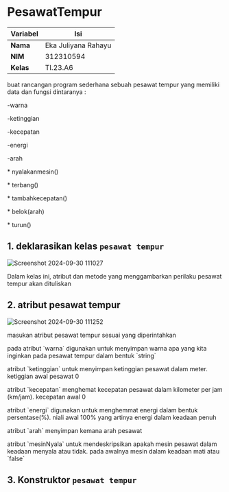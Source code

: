 # PesawatTempur

| Variabel | Isi |
| -------- | --- |
|**Nama**| Eka Juliyana Rahayu |
|**NIM** | 312310594 |
|**Kelas** | TI.23.A6 |

<p>buat rancangan program sederhana sebuah pesawat tempur yang memiliki data dan fungsi dintaranya :</p>
<p>-warna                  </p>            
<p>-ketinggian             </p>
<p>-kecepatan              </p>
<p>-energi                 </p>
<p>-arah                   </p>

<p>* nyalakanmesin()</p>
<p>* terbang() </p>
<p>* tambahkecepatan()</p>
<p>* belok(arah)</p>
<p>* turun()</p>

## 1. deklarasikan kelas `pesawat tempur`
![Screenshot 2024-09-30 111027](https://github.com/user-attachments/assets/34f3611b-5395-4b40-8f27-8188ed31554a)
<p>Dalam kelas ini, atribut dan metode yang menggambarkan perilaku pesawat tempur akan dituliskan</p>

## 2. atribut pesawat tempur
![Screenshot 2024-09-30 111252](https://github.com/user-attachments/assets/5a0a1255-d4a9-484b-9733-58d300e7e569)
<p>masukan atribut pesawat tempur sesuai yang diperintahkan</p>
<p>pada atribut `warna` digunakan untuk menyimpan warna apa yang kita inginkan pada pesawat tempur dalam bentuk `string` </p>
<p>atribut `ketinggian`  untuk menyimpan ketinggian pesawat dalam meter. ketiggian awal pesawat 0</p>
<p>atribut `kecepatan` menghemat kecepatan pesawat dalam kilometer per jam (km/jam). kecepatan awal 0 </p>
<p>atribut `energi` digunakan untuk menghemmat energi dalam bentuk persentase(%). niali awal 100% yang artinya energi dalam keadaan penuh</p>
<p>atribut `arah` menyimpan kemana arah pesawat</p>
<p>atribut `mesinNyala` untuk mendeskripsikan apakah mesin pesawat dalam keadaan menyala atau tidak. pada awalnya mesin dalam keadaan mati atau `false`</p>

## 3. Konstruktor `pesawat tempur`
